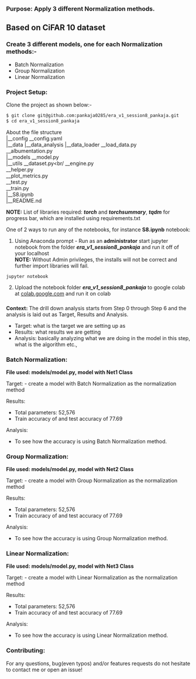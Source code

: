### Purpose: Apply 3 different Normalization methods.

## Based on CiFAR 10 dataset
### Create 3 different models, one for each Normalization methods:- 
- Batch Normalization
- Group Normalization
- Linear Normalization

### Project Setup:
Clone the project as shown below:-

```bash
$ git clone git@github.com:pankaja0285/era_v1_session8_pankaja.git
$ cd era_v1_session8_pankaja
```
About the file structure</br>
|__config
   __config.yaml<br/>
|__data
|__data_analysis
|__data_loader
   __load_data.py<br/>
   __albumentation.py<br/>
|__models
   __model.py<br/>
|__utils
   __dataset.py<br/
   __engine.py<br/>
   __helper.py<br/>
   __plot_metrics.py<br/>
   __test.py<br/>
   __train.py<br/>
|__S8.ipynb<br/>
|__README.nd<br/>

**NOTE:** List of libraries required: ***torch*** and ***torchsummary***, ***tqdm*** for progress bar, which are installed using requirements.txt<br/>

One of 2 ways to run any of the notebooks, for instance **S8.ipynb** notebook:<br/>
1. Using Anaconda prompt - Run as an **administrator** start jupyter notebook from the folder ***era_v1_session8_pankaja*** and run it off of your localhost<br/>
**NOTE:** Without Admin privileges, the installs will not be correct and further import libraries will fail. <br/>
```
jupyter notebook
```
2. Upload the notebook folder ***era_v1_session8_pankaja*** to google colab at [colab.google.com](https://colab.research.google.com/) and run it on colab<br/>

###
**Context:** The drill down analysis starts from Step 0 through Step 6 and the analysis is laid out as Target, Results and Analysis. <br />
- Target: what is the target we are setting up as
- Results: what results we are getting
- Analysis: basically analyzing what we are doing in the model in this step, what is the algorithm etc.,

### Batch Normalization:
**File used: models/model.py, model with Net1 Class**
<p>
Target:
- create a model with Batch Normalization as the normalization method

Results:
- Total parameters: 52,576
- Train accuracy of  and test accuracy of 77.69

Analysis:
- To see how the accuracy is using Batch Normalization method.
</p>

### Group Normalization:
**File used: models/model.py, model with Net2 Class**
<p>
Target:
- create a model with Group Normalization as the normalization method

Results:
- Total parameters: 52,576
- Train accuracy of  and test accuracy of 77.69

Analysis:
- To see how the accuracy is using Group Normalization method.
</p>

### Linear Normalization:
**File used: models/model.py, model with Net3 Class**
<p>
Target:
- create a model with Linear Normalization as the normalization method

Results:
- Total parameters: 52,576
- Train accuracy of  and test accuracy of 77.69

Analysis:
- To see how the accuracy is using Linear Normalization method.
</p>

### Contributing:
For any questions, bug(even typos) and/or features requests do not hesitate to contact me or open an issue!
